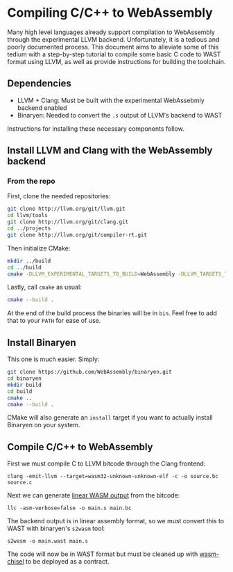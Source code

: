 # Compiling C/C++ to WebAssembly

Many high level languages already support compilation to WebAssembly
through the experimental LLVM backend. Unfortunately, it is a tedious
and poorly documented process. This document aims to alleviate some
of this tedium with a step-by-step tutorial to compile some basic C
code to WAST format using LLVM, as well as provide instructions for building
the toolchain.

## Dependencies

- LLVM + Clang: Must be built with the experimental WebAssebmly backend enabled
- Binaryen: Needed to convert the `.s` output of LLVM's backend to WAST

Instructions for installing these necessary components follow.

## Install LLVM and Clang with the WebAssembly backend

### From the repo

First, clone the needed repositories:

```sh
git clone http://llvm.org/git/llvm.git
cd llvm/tools
git clone http://llvm.org/git/clang.git
cd ../projects
git clone http://llvm.org/git/compiler-rt.git
```

Then initialize CMake:

```sh
mkdir ../build
cd ../build
cmake -DLLVM_EXPERIMENTAL_TARGETS_TO_BUILD=WebAssembly -DLLVM_TARGETS_TO_BUILD= ..
```

Lastly, call `cmake` as usual:

```sh
cmake --build .
```

At the end of the build process the binaries will be in `bin`. Feel free to add that to your `PATH` for ease of use.

## Install Binaryen

This one is much easier. Simply:

```sh
git clone https://github.com/WebAssembly/binaryen.git
cd binaryen
mkdir build
cd build
cmake ..
cmake --build .
```

CMake will also generate an `install` target if you want to actually install Binaryen on your system.

## Compile C/C++ to WebAssembly

First we must compile C to LLVM bitcode through the Clang frontend:

`clang -emit-llvm --target=wasm32-unknown-unknown-elf -c -o source.bc source.c`

Next we can generate [linear WASM output](https://github.com/WebAssembly/design/blob/master/TextFormat.md#linear-instructions) from the bitcode:

`llc -asm-verbose=false -o main.s main.bc`

The backend output is in linear assembly format, so we must convert this to WAST with binaryen's `s2wasm` tool:

`s2wasm -o main.wast main.s`

The code will now be in WAST format but must be cleaned up with [wasm-chisel](https://github.com/wasmx/wasm-chisel) to be deployed as a contract.
